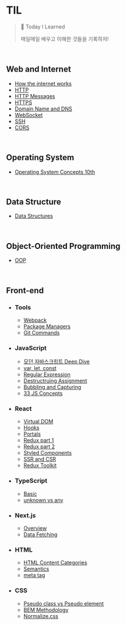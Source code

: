 # TIL

> 📝 Today I Learned
>
> 매일매일 배우고 이해한 것들을 기록하자!

<br>

## Web and Internet

- [How the internet works](./Web-and-Internet/how-the-internet-works.md)
- [HTTP](./Web-and-Internet/http.md)
- [HTTP Messages](./Web-and-Internet/http-message.md)
- [HTTPS](./Web-and-Internet/https.md)
- [Domain Name and DNS](./Web-and-Internet/domain-name-and-dns.md)
- [WebSocket](./Web-and-Internet/websocket.md)
- [SSH](./Web-and-Internet/ssh.md)
- [CORS](./Web-and-Internet/cors.md)

<br>

## Operating System

- [Operating System Concepts 10th](./Operating-System/operating-system-concepts)

<br>

## Data Structure

- [Data Structures](https://github.com/SewookHan/data-structures-and-algorithms)

<br>

## Object-Oriented Programming

- [OOP](https://github.com/ghooz1204/elegant-OOP-handling)

<br>

## Front-end

- ### **Tools**

  - [Webpack](./Tools/webpack.md)
  - [Package Managers](./Tools/package-managers.md)
  - [Git Commands](./Tools/git-commands.md)

- ### **JavaScript**

  - [모던 자바스크립트 Deep Dive](https://github.com/HelloMandu/javascript-deep-dive)
  - [var, let, const](./JavaScript/var-let-const.md)
  - [Regular Expression](./JavaScript/regular-expression.md)
  - [Destructruing Assignment](./JavaScript/destructuring.md)
  - [Bubbling and Capturing](./JavaScript/bubbling-and-capturing.md)
  - [33 JS Concepts](./JavaScript/33-js-concepts)

- ### React

  - [Virtual DOM](./React/virtual-dom.md)
  - [Hooks](./React/hooks.md)
  - [Portals](./React/portals.md)
  - [Redux part 1](./React/redux-part1.md)
  - [Redux part 2](./React/redux-part2.md)
  - [Styled Components](./React/styled-components.md)
  - [SSR and CSR](./React/ssr-and-csr.md)
  - [Redux Toolkit](./React/redux-toolkit.md)

- ### TypeScript

  - [Basic](./TypeScript/basic.md)
  - [unknown vs any](./TypeScript/./TypeScript/basic.md)

- ### Next.js

  - [Overview](./Nextjs/overview.md)
  - [Data Fetching](./Nextjs/data-fetching.md)

- ### HTML

  - [HTML Content Categories](./HTML/html-conent-categories.md)
  - [Semantics](./HTML/sementics.md)
  - [meta tag](./HTML/meta-tag.md)

- ### CSS

  - [Pseudo class vs Pseudo element](./CSS/pseudo-classes-vs-pseudo-elements.md)
  - [BEM Methodology](./CSS/bem-methodology.md)
  - [Normalize.css](./CSS/normalize-css.md)

<br>

